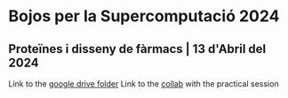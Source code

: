 # Bojos per la Supercomputació 2024
## Proteïnes i disseny de fàrmacs | 13 d'Abril del 2024

Link to the [google drive folder](https://drive.google.com/drive/folders/1JTnejrLD9h-pYbHjsg55lG_ri0cIgNST?usp=drive_link)
Link to the [collab](https://colab.research.google.com/drive/1tdGtmKn16L-Duwb2JSLd-cxJfRoliX9f?pli=1#scrollTo=Sa8zkn4NlfOs) with the practical session
